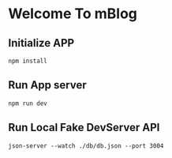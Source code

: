 # Welcome To mBlog

## Initialize APP

`npm install`

## Run App server

`npm run dev`

## Run Local Fake DevServer API

`json-server --watch ./db/db.json --port 3004`
